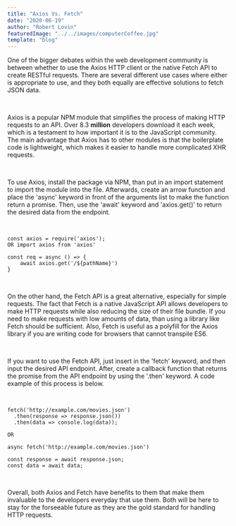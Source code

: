 ```yaml
---
title: "Axios Vs. Fetch"
date: "2020-06-19"
author: "Robert Lovin"
featuredImage: "../../images/computerCoffee.jpg"
template: "blog"
---
```


One of the bigger debates within the web development community is between whether to use the Axios HTTP client or the native Fetch API to create RESTful requests. There are several different use cases where either is appropriate to use, and they both equally are effective solutions to fetch JSON data.

<br/>

Axios is a popular NPM module that simplifies the process of making HTTP requests to an API. Over 8.3 <b>million</b> developers download it each week, which is a testament to how important it is to the JavaScript community. The main advantage that Axios has to other modules is that the boilerplate code is lightweight, which makes it easier to handle more complicated XHR requests.

<br/>

To use Axios, install the package via NPM, than put in an import statement to import the module into the file. Afterwards, create an arrow function and place the 'async' keyword in front of the arguments list to make the function return a promise. Then, use the 'await' keyword and 'axios.get()' to return the desired data from the endpoint.

<br/>

```
const axios = require('axios'); 
OR import axios from 'axios'

const req = async () => {
    await axios.get('/${pathName}')
}

```


<br/>

On the other hand, the Fetch API is a great alternative, especially for simple requests. The fact that Fetch is a native JavaScript API allows developers to make HTTP requests while also reducing the size of their file bundle. If you need to make requests with low amounts of data, than using a library like Fetch should be sufficient. Also, Fetch is useful as a polyfill for the Axios library if you are writing code for browsers that cannot transpile ES6.

<br/>

If you want to use the Fetch API, just insert in the 'fetch' keyword, and then input the desired API endpoint. After, create a callback function that returns the promise from the API endpoint by using the '.then' keyword. A code example of this process is below.

<br/>

```
fetch('http://example.com/movies.json')
  .then(response => response.json())
  .then(data => console.log(data));

OR

async fetch('http://example.com/movies.json')

const response = await response.json;
const data = await data;

```

<br/>

Overall, both Axios and Fetch have benefits to them that make them invaluable to the developers everyday that use them. Both will be here to stay for the forseeable future as they are the gold standard for handling HTTP requests.

<br/>